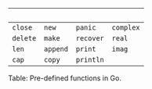 &nbsp;   | &nbsp;   | &nbsp;    | &nbsp;
---------|----------|-----------|-------
`close`  | `new`    | `panic`   | `complex`
`delete` | `make`   | `recover` | `real`
`len`    | `append` | `print`   | `imag`
`cap`    | `copy`   | `println` |
Table: Pre-defined functions in Go.
